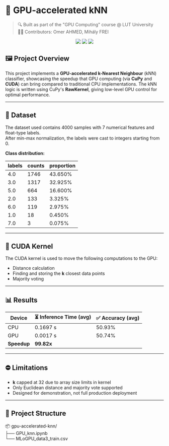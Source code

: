 # 🧠 GPU-accelerated kNN

> 🔍 Built as part of the "GPU Computing" course @ LUT University  
> 👨‍💻 Contributors: Omer AHMED, Mihály FREI

<p align="center">
  <img src="https://img.shields.io/badge/Made%20With-Python-blue?style=for-the-badge&logo=python&logoColor=white">
  <img src="https://img.shields.io/badge/Environment-Google%20Colab%20(T4%20GPU)-orange?style=for-the-badge&logo=googlecolab&logoColor=white">
  <img src="https://img.shields.io/badge/Accelerated%20By-CUDA-76B900?style=for-the-badge&logo=nvidia&logoColor=white">
</p>

## 🖼️ Project Overview 
This project implements a **GPU-accelerated k-Nearest Neighbour** (kNN) classifier, showcasing the speedup that GPU computing (via **CuPy** and **CUDA**) can bring compared to traditional CPU implementations. The kNN logic is written using CuPy's **RawKernel**, giving low-level GPU control for optimal performance.

---

## 🧪 Dataset
The dataset used contains 4000 samples with 7 numerical features and float-type labels.  
After min-max normalization, the labels were cast to integers starting from 0.

**Class distribution:**

| **labels** | **counts** | **proportion** |
|------------|------------|----------------|
| 4.0        | 1746       | 43.650%        |
| 3.0        | 1317       | 32.925%        |
| 5.0        | 664        | 16.600%        |
| 2.0        | 133        |  3.325%        |
| 6.0        | 119        |  2.975%        |
| 1.0        | 18         |  0.450%        |
| 7.0        | 3          |  0.075%        |

---

## 🚅 CUDA Kernel

The CUDA kernel is used to move the following computations to the GPU:
- Distance calculation
- Finding and storing the **k** closest data points
- Majority voting

---

## 📊 Results

| **Device**  | **⏳ Inference Time (avg)** | **✅ Accuracy (avg)** |
|-------------|-----------------------------|------------------------|
| CPU         | 0.1697 s                    | 50.93%                 |
| GPU         | 0.0017 s                    | 50.74%                 |
| **Speedup** | **99.82x**                  |                        |
 
---

## ⛔ Limitations
- **k** capped at 32 due to array size limits in kernel  
- Only Euclidean distance and majority vote supported  
- Designed for demonstration, not full production deployment 

---

## 📁 Project Structure
📦 gpu-accelerated-knn/     
├── GPU_knn.ipynb        
└── MLoGPU_data3_train.csv                 
